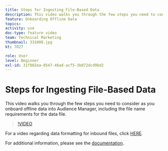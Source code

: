 ```yaml
---
title: Steps for Ingesting File-Based Data
description: This video walks you through the few steps you need to consider as you onboard offline data into Audience Manager, including the file name requirements for the data file.
feature: Onboarding Offline Data
topics: 
activity: use
doc-type: feature video
team: Technical Marketing
thumbnail: 331008.jpg
kt: 7027

role: User
level: Beginner
exl-id: 31f882ea-8547-46ad-acf5-3b872dcd9bd2
---
```

# Steps for Ingesting File-Based Data

This video walks you through the few steps you need to consider as you onboard offline data into Audience Manager, including the file name requirements for the data file.

>[!VIDEO](https://video.tv.adobe.com/v/331008/?quality=12&learn=on)

For a video regarding data formatting for inbound files, click [HERE](formatting-and-ingesting-file-based-data.md).

For additional information, please see the [documentation](https://experienceleague.adobe.com/docs/audience-manager/user-guide/implementation-integration-guides/sending-audience-data/batch-data-transfer-process/inbound-s3-filenames.html).
